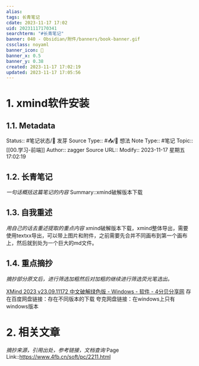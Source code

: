 ```yaml
---
alias: 
tags: 长青笔记
cdate: 2023-11-17 17:02
uid: 20231117170341
searchterm: "#长青笔记"
banner: 040 - Obsidian/附件/banners/book-banner.gif
cssclass: noyaml
banner_icon: 💌
banner_x: 0.5
banner_y: 0.38
created: 2023-11-17 17:02:19
updated: 2023-11-17 17:05:56
---
```


# 1. xmind软件安装

## 1.1. Metadata

Status:: #笔记状态/🌱 发芽
Source Type:: #📥/💭 想法 
Note Type:: #笔记
Topic:: [[00.学习-前端]]
Author:: zagger
Source URL::
Modify:: 2023-11-17 星期五 17:02:19

## 1.2. 长青笔记

_一句话概括这篇笔记的内容_
Summary::xmind破解版本下载

## 1.3. 自我重述

_用自己的话去重述提取的重点内容_
xmind破解版本下载，xmind整体导出，需要使用textxx导出，可以带上图片和附件，之前需要先合并不同画布到第一个画布上，然后就到处为一个巨大的md文件。
## 1.4. 重点摘抄

_摘抄部分原文后，进行筛选加粗然后对加粗的继续进行筛选荧光笔选出。_

[XMind 2023 v23.09.11172 中文破解绿色版 - Windows - 软件 - 4分贝分享网](https://www.4fb.cn/soft/pc/2211.html)
存在百度网盘链接：存在不同版本的下载
夸克网盘链接：在windows上只有windows版本
# 2. 相关文章

_摘抄来源，引用出处，参考链接，文档查询_
Page Link::https://www.4fb.cn/soft/pc/2211.html


